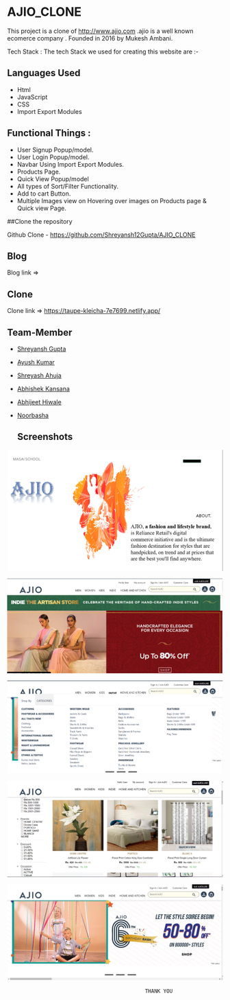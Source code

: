 # AJIO_CLONE

This project is a clone of http://www.ajio.com .ajio is a well known ecomerce company . Founded in 2016 by Mukesh Ambani.

Tech Stack : The tech Stack we used for creating this website are :-

## Languages Used

- Html
- JavaScript
- CSS
- Import Export Modules

## Functional Things :

- User Signup Popup/model.
- User Login Popup/model.
- Navbar Using Import Export Modules.
- Products Page.
- Quick View Popup/model
- All types of Sort/Filter Functionality.
- Add to cart Button.
- Multiple Images view on Hovering over images on Products page & Quick view Page.

##Clone the repository

Github Clone - https://github.com/Shreyansh12Gupta/AJIO_CLONE

## Blog

Blog  link => 

## Clone

Clone link => https://taupe-kleicha-7e7699.netlify.app/

## Team-Member

- [Shreyansh Gupta](https://github.com/Shreyansh12Gupta)
- [Ayush Kumar](https://github.com/ayush7271)
- [Shreyash Ahuja](https://github.com/loki0925)
- [Abhishek Kansana](https://github.com/AbhiKansana)
- [Abhijeet Hiwale](https://github.com/Abhii-07)
- [Noorbasha](https://github.com/snoorbasha50)

  ## Screenshots

![App Screenshot](./readimages/Screenshot%201.png)

![App Screenshot](./readimages/Screenshot2%20.png)

![App Screenshot](./readimages/Screenshot%203.png)

![App Screenshot](./readimages/Screenshot4%20.png)

![App Screenshot](./readimages/Screenshot%205.png)


                                                 THANK YOU
